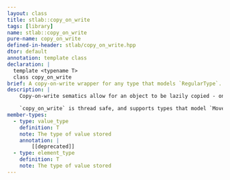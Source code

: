 ```yaml
---
layout: class
title: stlab::copy_on_write
tags: [library]
name: stlab::copy_on_write
pure-name: copy_on_write
defined-in-header: stlab/copy_on_write.hpp
dtor: default
annotation: template class
declaration: |
  template <typename T>
  class copy_on_write
brief: A copy-on-write wrapper for any type that models `RegularType`.
description: |
    Copy-on-write sematics allow for an object to be lazily copied - only creating a copy when 1) the value is modified, and 2) there is more than one reference to the value.

    `copy_on_write` is thread safe, and supports types that model `MoveableType`.
member-types:
  - type: value_type
    definition: T
    note: The type of value stored
    annotation: |
        [[deprecated]]
  - type: element_type
    definition: T
    note: The type of value stored
---
```

